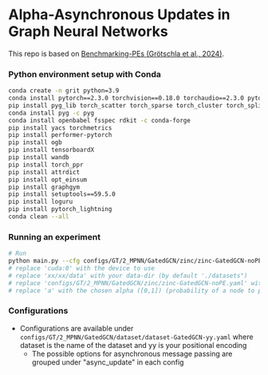 # Alpha-Asynchronous Updates in Graph Neural Networks
This repo is based on [Benchmarking-PEs (Grötschla et al., 2024)](https://github.com/ETH-DISCO/Benchmarking-PEs).
 

### Python environment setup with Conda
```bash
conda create -n grit python=3.9
conda install pytorch==2.3.0 torchvision==0.18.0 torchaudio==2.3.0 pytorch-cuda=12.1 -c pytorch -c nvidia
pip install pyg_lib torch_scatter torch_sparse torch_cluster torch_spline_conv -f https://data.pyg.org/whl/torch-2.3.0+cu121.html
conda install pyg -c pyg
conda install openbabel fsspec rdkit -c conda-forge
pip install yacs torchmetrics
pip install performer-pytorch
pip install ogb
pip install tensorboardX
pip install wandb
pip install torch_ppr
pip install attrdict
pip install opt_einsum
pip install graphgym
pip install setuptools==59.5.0
pip install loguru
pip install pytorch_lightning
conda clean --all

```

### Running an experiment
```bash
# Run
python main.py --cfg configs/GT/2_MPNN/GatedGCN/zinc/zinc-GatedGCN-noPE.yaml accelerator "cuda:0" dataset.dir 'xx/xx/data' async_update.alpha "a"
# replace 'cuda:0' with the device to use
# replace 'xx/xx/data' with your data-dir (by default './datasets")
# replace 'configs/GT/2_MPNN/GatedGCN/zinc/zinc-GatedGCN-noPE.yaml' with any experiments to run
# replace 'a' with the chosen alpha ([0,1]) (probability of a node to perform an update, default: 1)

```

### Configurations

- Configurations are available under `configs/GT/2_MPNN/GatedGCN/dataset/dataset-GatedGCN-yy.yaml` where
dataset is the name of the dataset and yy is your positional encoding
  - The possible options for asynchronous message passing are grouped under "async_update" in each config
